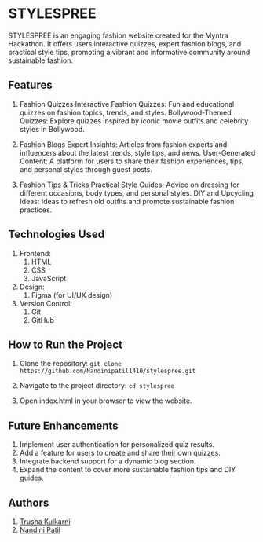 # STYLESPREE
STYLESPREE is an engaging fashion website created for the Myntra Hackathon. It offers users interactive quizzes, expert fashion blogs, and practical style tips, promoting a vibrant and informative community around sustainable fashion.

## Features
1) Fashion Quizzes
Interactive Fashion Quizzes: Fun and educational quizzes on fashion topics, trends, and styles.
Bollywood-Themed Quizzes: Explore quizzes inspired by iconic movie outfits and celebrity styles in Bollywood.

2) Fashion Blogs
Expert Insights: Articles from fashion experts and influencers about the latest trends, style tips, and news.
User-Generated Content: A platform for users to share their fashion experiences, tips, and personal styles through guest posts.

3) Fashion Tips & Tricks
Practical Style Guides: Advice on dressing for different occasions, body types, and personal styles.
DIY and Upcycling Ideas: Ideas to refresh old outfits and promote sustainable fashion practices.

## Technologies Used
1) Frontend:
     1) HTML
     2) CSS
     3) JavaScript
2) Design:
     1) Figma (for UI/UX design)
3) Version Control:
     1) Git
     2) GitHub

## How to Run the Project
1) Clone the repository:
`git clone https://github.com/Nandinipatil1410/stylespree.git`

2) Navigate to the project directory:
`cd stylespree`

3) Open index.html in your browser to view the website.

## Future Enhancements
1) Implement user authentication for personalized quiz results.
2) Add a feature for users to create and share their own quizzes.
3) Integrate backend support for a dynamic blog section.
4) Expand the content to cover more sustainable fashion tips and DIY guides.

## Authors
1) [Trusha Kulkarni](https://github.com/tru05)
2) [Nandini Patil](https://github.com/Nandinipatil1410)
